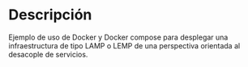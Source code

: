 # Descripción
Ejemplo de uso de Docker y Docker compose para desplegar una infraestructura de tipo LAMP o LEMP de una perspectiva orientada al desacople de servicios.
